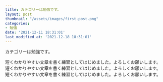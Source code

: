 ```yaml
---
title: カテゴリーは勉強です。
layout: post
thumbnail: "/assets/images/first-post.png"
categories:
- 勉強
date: '2021-12-11 18:31:01'
last_modified_at: '2021-12-18 18:31:01'
---
```


カテゴリーは勉強です。
<!--more-->
短くわかりやすい文章を書く練習としてはじめました。よろしくお願いします。
短くわかりやすい文章を書く練習としてはじめました。よろしくお願いします。
短くわかりやすい文章を書く練習としてはじめました。よろしくお願いします。
